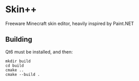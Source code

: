 # Skin++
Freeware Minecraft skin editor, heavily inspired by Paint.NET

## Building

Qt6 must be installed, and then:
```
mkdir build
cd build
cmake ..
cmake --build .
```
